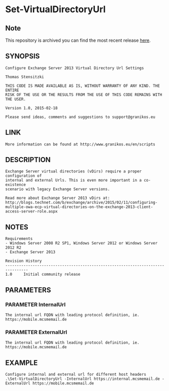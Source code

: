 # Set-VirtualDirectoryUrl

## Note

This repository is archived you can find the most recent release [here](https://github.com/Apoc70/PowerShell-Scripts/tree/main/Exchange%20Server/Set-VirtualDirectoryUrl).

## SYNOPSIS
    Configure Exchange Server 2013 Virtual Directory Url Settings

   	Thomas Stensitzki

	THIS CODE IS MADE AVAILABLE AS IS, WITHOUT WARRANTY OF ANY KIND. THE ENTIRE
	RISK OF THE USE OR THE RESULTS FROM THE USE OF THIS CODE REMAINS WITH THE USER.

	Version 1.0, 2015-02-18

    Please send ideas, comments and suggestions to support@granikos.eu

## LINK
    More information can be found at http://www.granikos.eu/en/scripts

## DESCRIPTION
    Exchange Server virtual directories (vDirs) require a proper configuration of
    internal and external Urls. This is even more important in a co-existence
    scenario with legacy Exchange Server versions.

    Read more about Exchange Server 2013 vDirs at:
    http://blogs.technet.com/b/exchange/archive/2015/02/11/configuring-multiple-owa-ecp-virtual-directories-on-the-exchange-2013-client-access-server-role.aspx


## NOTES
    Requirements
    - Windows Server 2008 R2 SP1, Windows Server 2012 or Windows Server 2012 R2
    - Exchange Server 2013

    Revision History
    --------------------------------------------------------------------------------
    1.0     Initial community release

## PARAMETERS
### PARAMETER InternalUrl
    The internal url FQDN with leading protocol definition, ie. https://mobile.mcsmemail.de

### PARAMETER ExternalUrl
    The internal url FQDN with leading protocol definition, ie. https://mobile.mcsmemail.de

## EXAMPLE
    Configure internal and external url for different host headers
    .\Set-VirtualDirectoryUrl -InternalUrl https://internal.mcsmemail.de -ExternalUrl https://mobile.mcsmemail.de
